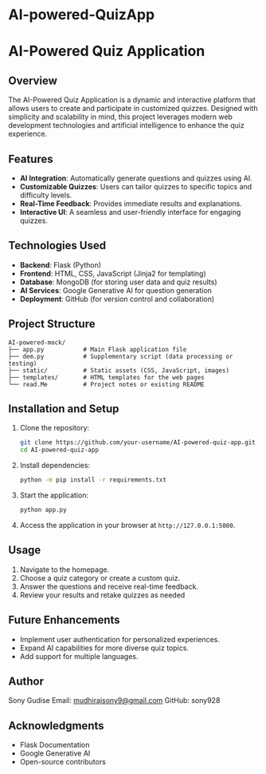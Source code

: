 # AI-powered-QuizApp
# AI-Powered Quiz Application

## Overview

The AI-Powered Quiz Application is a dynamic and interactive platform that allows users to create and participate in customized quizzes. Designed with simplicity and scalability in mind, this project leverages modern web development technologies and artificial intelligence to enhance the quiz experience.

## Features

* **AI Integration**: Automatically generate questions and quizzes using AI.
* **Customizable Quizzes**: Users can tailor quizzes to specific topics and difficulty levels.
* **Real-Time Feedback**: Provides immediate results and explanations.
* **Interactive UI**: A seamless and user-friendly interface for engaging quizzes.

## Technologies Used

* **Backend**: Flask (Python)
* **Frontend**: HTML, CSS, JavaScript (Jinja2 for templating)
* **Database**: MongoDB (for storing user data and quiz results)
* **AI Services**: Google Generative AI for question generation
* **Deployment**: GitHub (for version control and collaboration)

## Project Structure

```
AI-powered-mock/
├── app.py           # Main Flask application file
├── dem.py           # Supplementary script (data processing or testing)
├── static/          # Static assets (CSS, JavaScript, images)
├── templates/       # HTML templates for the web pages
└── read.Me          # Project notes or existing README
```

## Installation and Setup

1. Clone the repository:

   ```bash
   git clone https://github.com/your-username/AI-powered-quiz-app.git
   cd AI-powered-quiz-app
   ```
2. Install dependencies:

   ```bash
   python -m pip install -r requirements.txt
   ```
3. Start the application:

   ```bash
   python app.py
   ```
4. Access the application in your browser at `http://127.0.0.1:5000`.

## Usage

1. Navigate to the homepage.
2. Choose a quiz category or create a custom quiz.
3. Answer the questions and receive real-time feedback.
4. Review your results and retake quizzes as needed

## Future Enhancements

* Implement user authentication for personalized experiences.
* Expand AI capabilities for more diverse quiz topics.
* Add support for multiple languages.

## Author

Sony Gudise
Email: mudhirajsony9@gmail.com
GitHub: sony928


## Acknowledgments

* Flask Documentation
* Google Generative AI
* Open-source contributors
